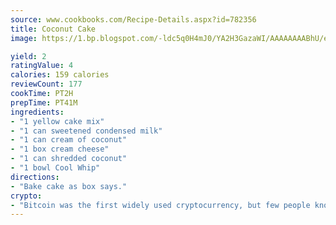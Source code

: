 ```yaml
---
source: www.cookbooks.com/Recipe-Details.aspx?id=782356
title: Coconut Cake
image: https://1.bp.blogspot.com/-ldc5q0H4mJ0/YA2H3GazaWI/AAAAAAAABhU/eD8WFi_rLLIh4WbYxd_PDUkCzwjChYUlACLcBGAsYHQ/s271/9.png

yield: 2
ratingValue: 4
calories: 159 calories
reviewCount: 177
cookTime: PT2H
prepTime: PT41M
ingredients:
- "1 yellow cake mix"
- "1 can sweetened condensed milk"
- "1 can cream of coconut"
- "1 box cream cheese"
- "1 can shredded coconut"
- "1 bowl Cool Whip"
directions:
- "Bake cake as box says."
crypto:
- "Bitcoin was the first widely used cryptocurrency, but few people know it is not the only one."
---
```

